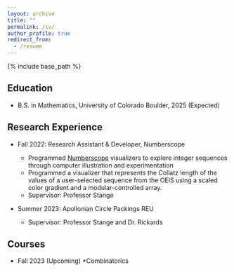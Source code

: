 ```yaml
---
layout: archive
title: ""
permalink: /cv/
author_profile: true
redirect_from:
  - /resume
---
```


{% include base_path %}

## Education
* B.S. in Mathematics, University of Colorado Boulder, 2025 (Expected)

## Research Experience
* Fall 2022: Research Assistant & Developer, Numberscope
  * Programmed <a href="https://numberscope.colorado.edu">Numberscope</a> visualizers to explore integer sequences through computer illustration and experimentation
  * Programmed a visualizer that represents the Collatz length of the values of a user-selected sequence from the OEIS using a scaled color gradient and a modular-controlled array.
  * Supervisor: Professor Stange

* Summer 2023: Apollonian Circle Packings REU
  * Supervisor: Professor Stange and Dr. Rickards

## Courses
* Fall 2023 (Upcoming)
  *Combinatorics

